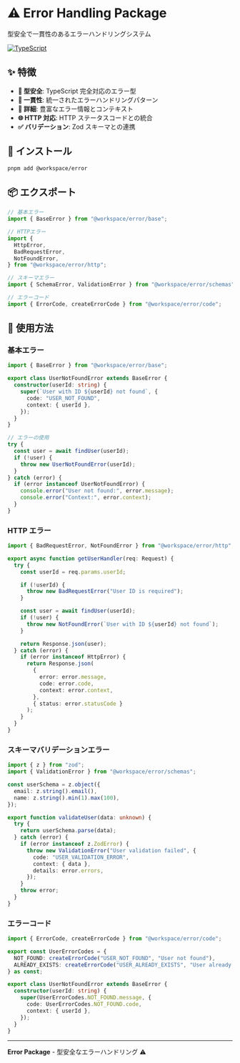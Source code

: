 # ⚠️ Error Handling Package

型安全で一貫性のあるエラーハンドリングシステム

[![TypeScript](https://img.shields.io/badge/TypeScript-5.9+-blue.svg)](https://www.typescriptlang.org/)

## ✨ 特徴

- **🎯 型安全**: TypeScript 完全対応のエラー型
- **🔧 一貫性**: 統一されたエラーハンドリングパターン
- **📝 詳細**: 豊富なエラー情報とコンテキスト
- **🌐 HTTP 対応**: HTTP ステータスコードとの統合
- **✅ バリデーション**: Zod スキーマとの連携

## 🚀 インストール

```bash
pnpm add @workspace/error
```

## 📦 エクスポート

```typescript
// 基本エラー
import { BaseError } from "@workspace/error/base";

// HTTPエラー
import {
  HttpError,
  BadRequestError,
  NotFoundError,
} from "@workspace/error/http";

// スキーマエラー
import { SchemaError, ValidationError } from "@workspace/error/schemas";

// エラーコード
import { ErrorCode, createErrorCode } from "@workspace/error/code";
```

## 🎯 使用方法

### 基本エラー

```typescript
import { BaseError } from "@workspace/error/base";

export class UserNotFoundError extends BaseError {
  constructor(userId: string) {
    super(`User with ID ${userId} not found`, {
      code: "USER_NOT_FOUND",
      context: { userId },
    });
  }
}

// エラーの使用
try {
  const user = await findUser(userId);
  if (!user) {
    throw new UserNotFoundError(userId);
  }
} catch (error) {
  if (error instanceof UserNotFoundError) {
    console.error("User not found:", error.message);
    console.error("Context:", error.context);
  }
}
```

### HTTP エラー

```typescript
import { BadRequestError, NotFoundError } from "@workspace/error/http";

export async function getUserHandler(req: Request) {
  try {
    const userId = req.params.userId;

    if (!userId) {
      throw new BadRequestError("User ID is required");
    }

    const user = await findUser(userId);
    if (!user) {
      throw new NotFoundError(`User with ID ${userId} not found`);
    }

    return Response.json(user);
  } catch (error) {
    if (error instanceof HttpError) {
      return Response.json(
        {
          error: error.message,
          code: error.code,
          context: error.context,
        },
        { status: error.statusCode }
      );
    }
  }
}
```

### スキーマバリデーションエラー

```typescript
import { z } from "zod";
import { ValidationError } from "@workspace/error/schemas";

const userSchema = z.object({
  email: z.string().email(),
  name: z.string().min(1).max(100),
});

export function validateUser(data: unknown) {
  try {
    return userSchema.parse(data);
  } catch (error) {
    if (error instanceof z.ZodError) {
      throw new ValidationError("User validation failed", {
        code: "USER_VALIDATION_ERROR",
        context: { data },
        details: error.errors,
      });
    }
    throw error;
  }
}
```

### エラーコード

```typescript
import { ErrorCode, createErrorCode } from "@workspace/error/code";

export const UserErrorCodes = {
  NOT_FOUND: createErrorCode("USER_NOT_FOUND", "User not found"),
  ALREADY_EXISTS: createErrorCode("USER_ALREADY_EXISTS", "User already exists"),
} as const;

export class UserNotFoundError extends BaseError {
  constructor(userId: string) {
    super(UserErrorCodes.NOT_FOUND.message, {
      code: UserErrorCodes.NOT_FOUND.code,
      context: { userId },
    });
  }
}
```

---

**Error Package** - 型安全なエラーハンドリング ⚠️
